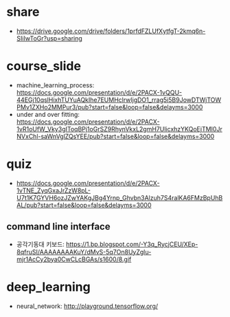 # share
- https://drive.google.com/drive/folders/1prfdFZLUfXytfgT-2kmq6n-SIiIwToGr?usp=sharing

# course_slide
- machine_learning_process: https://docs.google.com/presentation/d/e/2PACX-1vQQU-44EGj10qslHixhTUYuAQkIhe7EUMHclrwIjgDO1_rrag5i5B9JowDTWjTOWPMv1ZXHo2MMPur3/pub?start=false&loop=false&delayms=3000
- under and over fitting: https://docs.google.com/presentation/d/e/2PACX-1vR1oUfW_Vky3gIToqBPj1oGrSZ9RhynVkxL2gmH7UlicxhzYKQoEjTMI0JrNVxChl-saWnVglZQsYEE/pub?start=false&loop=false&delayms=3000

# quiz
- https://docs.google.com/presentation/d/e/2PACX-1vTNE_ZyqGxaJrZzW8pL-U7t1K7GYVH6ozJZwYAKgJBg4Yrnp_Ghvbn3Alzuh7S4ralKA6FMzBpUhBAL/pub?start=false&loop=false&delayms=3000

## command line interface
 - 공각기동대 키보드: https://1.bp.blogspot.com/-Y3q_RycjCEU/XEp-8qfruSI/AAAAAAAAKuY/dMvS-5q7On8UyZglu-mjr1AcCy2bya0CwCLcBGAs/s1600/8.gif
 
# deep_learning
- neural_network: http://playground.tensorflow.org/
